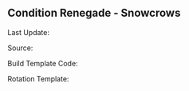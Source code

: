## Condition Renegade - Snowcrows
Last Update: 

Source:

Build Template Code: ` `

Rotation Template: ` `